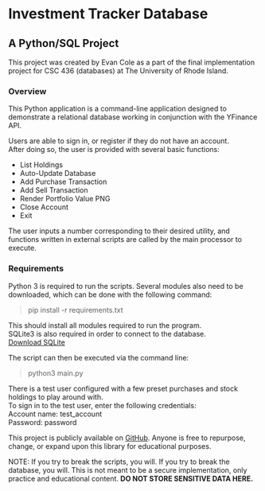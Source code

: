 

# Investment Tracker Database  

## A Python/SQL Project  

This project was created by Evan Cole as a part of the final implementation project for CSC 436 (databases) at The University of Rhode Island.  


### Overview  

This Python application is a command-line application designed to demonstrate a relational database working in conjunction with the YFinance API.  

Users are able to sign in, or register if they do not have an account.  
After doing so, the user is provided with several basic functions:  

* List Holdings
* Auto-Update Database
* Add Purchase Transaction
* Add Sell Transaction
* Render Portfolio Value PNG
* Close Account
* Exit


The user inputs a number corresponding to their desired utility, and functions written in external scripts are called by the main processor to execute.  

### Requirements  

Python 3 is required to run the scripts. Several modules also need to be downloaded, which can be done with the following command:  
> pip install -r requirements.txt  

This should install all modules required to run the program.  
SQLite3 is also required in order to connect to the database.  
[Download SQLite](https://www.sqlite.org/download.html)

The script can then be executed via the command line:  
> python3 main.py  

There is a test user configured with a few preset purchases and stock holdings to play around with.  
To sign in to the test user, enter the following credentials:  
Account name: test\_account  
Password: password  

This project is publicly available on [GitHub](https://github.com/evancole99/investment_tracker). Anyone is free to repurpose, change, or expand upon this library for educational purposes.  



NOTE: If you try to break the scripts, you will. If you try to break the database, you will. This is not meant to be a secure implementation, only practice and educational content. **DO NOT STORE SENSITIVE DATA HERE.**  


